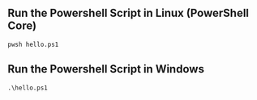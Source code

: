 ## Run the Powershell Script in Linux (PowerShell Core)
    pwsh hello.ps1

## Run the Powershell Script in Windows
    .\hello.ps1
